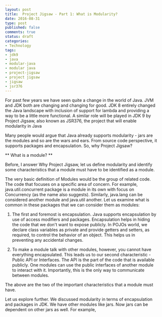 ```yaml
---
layout: post
title:  Project Jigsaw - Part 1: What is Modularity?
date: 2016-08-31
type: post
published: false
comments: true
status: draft
categories:
- Technology
tags:
- jdk9
- java
- modular-java
- modular java
- project-jigsaw
- project jigsaw
- jigsaw
- jsr376
---
```


  For past few years we have seen quite a change in the world of Java. JVM and JDK both are changing and changing for good. JDK 8 entirely changed the Java landscape with inclusion of support for lambda and providing a way to be a little more functional. A similar role will be played in JDK 9 by Project Jigsaw, also known as JSR376, the project that will enable modularity in Java
   
  Many people would argue that Java already supports modularity - jars are the modules and so are the wars and ears. From source code perspective, it supports packages and encapsulation. So, why Project Jigsaw?
  
  ** What is a module? **
  
  Before, I answer Why Project Jigsaw, let us define modularity and identify some characteristics that a module must have to be identified as a module. 
  
  The very basic definition of Modules would be the group of related code. The code that focuses on a specific area of concern. For example, java.util.concurrent package is a module in its own with focus on Concurrency (as the name also suggests). Similarly, java.lang can be considered another module and java.util another. 
  Let us examine what is common in these packages that we can consider them as modules:
  
  1. The first and foremost is encapsulation. Java supports encapsulation by use of access modifiers and packages. Encapsulation helps in hiding the code that we don't want to expose publicly. In POJOs world, we declare class variables as private and provide getters and setters, as required, to control the behavior of an object. This helps us in preventing any accidental changes. 
  
  2. To make a module talk with other modules, however, you cannot have everything encapsulated. This leads us to our second characteristic - Public API or Interfaces. The API is the part of the code that is available publicly. One modules can use the public interfaces of another module to interact with it. Importantly, this is the only way to communicate between modules. 
   
  The above are the two of the important characteristics that a module must have. 
  
  Let us explore further. We discussed modularity in terms of encapsulation and packages in JDK. We have other modules like jars. 
  Now jars can be dependent on other jars as well. For example, 
  
   
   
   
  